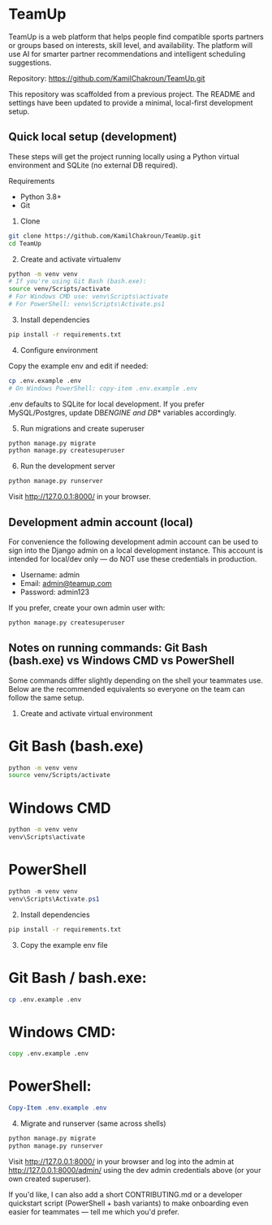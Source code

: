 # TeamUp

TeamUp is a web platform that helps people find compatible sports partners or groups based on interests, skill level, and availability. The platform will use AI for smarter partner recommendations and intelligent scheduling suggestions.

Repository: https://github.com/KamilChakroun/TeamUp.git

This repository was scaffolded from a previous project. The README and settings have been updated to provide a minimal, local-first development setup.

## Quick local setup (development)

These steps will get the project running locally using a Python virtual environment and SQLite (no external DB required).

Requirements

- Python 3.8+
- Git

1. Clone

```bash
git clone https://github.com/KamilChakroun/TeamUp.git
cd TeamUp
```

2. Create and activate virtualenv

```bash
python -m venv venv
# If you're using Git Bash (bash.exe):
source venv/Scripts/activate
# For Windows CMD use: venv\Scripts\activate
# For PowerShell: venv\Scripts\Activate.ps1
```

3. Install dependencies

```bash
pip install -r requirements.txt
```

4. Configure environment

Copy the example env and edit if needed:

```bash
cp .env.example .env
# On Windows PowerShell: copy-item .env.example .env
```

.env defaults to SQLite for local development. If you prefer MySQL/Postgres, update DB*ENGINE and DB*\* variables accordingly.

5. Run migrations and create superuser

```bash
python manage.py migrate
python manage.py createsuperuser
```

6. Run the development server

```bash
python manage.py runserver
```

Visit http://127.0.0.1:8000/ in your browser.

## Development admin account (local)

For convenience the following development admin account can be used to sign into the Django admin on a local development instance. This account is intended for local/dev only — do NOT use these credentials in production.

- Username: admin
- Email: admin@teamup.com
- Password: admin123

If you prefer, create your own admin user with:

```bash
python manage.py createsuperuser
```

## Notes on running commands: Git Bash (bash.exe) vs Windows CMD vs PowerShell

Some commands differ slightly depending on the shell your teammates use. Below are the recommended equivalents so everyone on the team can follow the same setup.

1. Create and activate virtual environment

# Git Bash (bash.exe)

```bash
python -m venv venv
source venv/Scripts/activate
```

# Windows CMD

```cmd
python -m venv venv
venv\Scripts\activate
```

# PowerShell

```powershell
python -m venv venv
venv\Scripts\Activate.ps1
```

2. Install dependencies

```bash
pip install -r requirements.txt
```

3. Copy the example env file

# Git Bash / bash.exe:

```bash
cp .env.example .env
```

# Windows CMD:

```cmd
copy .env.example .env
```

# PowerShell:

```powershell
Copy-Item .env.example .env
```

4. Migrate and runserver (same across shells)

```bash
python manage.py migrate
python manage.py runserver
```

Visit http://127.0.0.1:8000/ in your browser and log into the admin at http://127.0.0.1:8000/admin/ using the dev admin credentials above (or your own created superuser).

If you'd like, I can also add a short CONTRIBUTING.md or a developer quickstart script (PowerShell + bash variants) to make onboarding even easier for teammates — tell me which you'd prefer.
